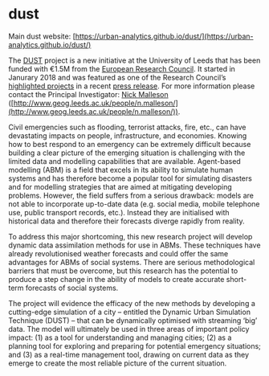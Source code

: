 # dust

Main dust website: [https://urban-analytics.github.io/dust/](https://urban-analytics.github.io/dust/)

The [DUST](https://urban-analytics.github.io/dust/) project is a new initiative at the University of Leeds that has been funded with €1.5M from the [European Research Council](https://erc.europa.eu/). It started in Janurary 2018 and was featured as one of the Research Council’s [highlighted projects](https://erc.europa.eu/news/erc-2017-starting-grants-highlighted-projects) in a recent [press release](https://erc.europa.eu/news/erc-2017-starting-grants-results). For more information please contact the Principal Investigator: [Nick Malleson](https://github.com/nickmalleson) ([http://www.geog.leeds.ac.uk/people/n.malleson/](http://www.geog.leeds.ac.uk/people/n.malleson/)).

Civil emergencies such as flooding, terrorist attacks, fire, etc., can have devastating impacts on people, infrastructure, and economies. Knowing how to best respond to an emergency can be extremely difficult because building a clear picture of the emerging situation is challenging with the limited data and modelling capabilities that are available. Agent-based modelling (ABM) is a field that excels in its ability to simulate human systems and has therefore become a popular tool for simulating disasters and for modelling strategies that are aimed at mitigating developing problems. However, the field suffers from a serious drawback: models are not able to incorporate up-to-date data (e.g. social media, mobile telephone use, public transport records, etc.). Instead they are initialised with historical data and therefore their forecasts diverge rapidly from reality.

To address this major shortcoming, this new research project will develop dynamic data assimilation methods for use in ABMs. These techniques have already revolutionised weather forecasts and could offer the same advantages for ABMs of social systems. There are serious methodological barriers that must be overcome, but this research has the potential to produce a step change in the ability of models to create accurate short-term forecasts of social systems.

The project will evidence the efficacy of the new methods by developing a cutting-edge simulation of a city – entitled the Dynamic Urban Simulation Technique (DUST) – that can be dynamically optimised with streaming ‘big’ data. The model will ultimately be used in three areas of important policy impact: (1) as a tool for understanding and managing cities; (2) as a planning tool for exploring and preparing for potential emergency situations; and (3) as a real-time management tool, drawing on current data as they emerge to create the most reliable picture of the current situation.
